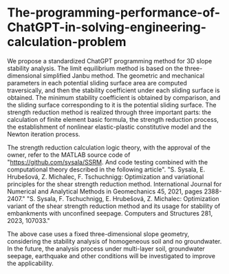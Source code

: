 # The-programming-performance-of-ChatGPT-in-solving-engineering-calculation-problem
We propose a standardized ChatGPT programming method for 3D slope stability analysis. The limit equilibrium method is based on the three-dimensional simplified Janbu method. The geometric and mechanical parameters in each potential sliding surface area are computed traversically, and then the stability coefficient under each sliding surface is obtained. The minimum stability coefficient is obtained by comparison, and the sliding surface corresponding to it is the potential sliding surface. The strength reduction method is realized through three important parts: the calculation of finite element basic formula, the strength reduction process, the establishment of nonlinear elastic-plastic constitutive model and the Newton iteration process. 

The strength reduction calculation logic theory, with the approval of the owner, refer to the MATLAB source code of "https://github.com/sysala/SSRM. And code testing combined with the computational theory described in the following article".
"S. Sysala, E. Hrubešová, Z. Michalec, F. Tschuchnigg: Optimization and variational principles for the shear strength reduction method. International Journal for Numerical and Analytical Methods in Geomechanics 45, 2021, pages 2388-2407."
"S. Sysala, F. Tschuchnigg, E. Hrubešová, Z. Michalec: Optimization variant of the shear strength reduction method and its usage for stability of embankments with unconfined seepage. Computers and Structures 281, 2023, 107033."

The above case uses a fixed three-dimensional slope geometry, considering the stability analysis of homogeneous soil and no groundwater. In the future, the analysis process under multi-layer soil, groundwater seepage, earthquake and other conditions will be investigated to improve the applicability.
